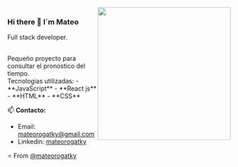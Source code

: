 <img align='right' src="https://res.cloudinary.com/ddhkec46t/image/upload/v1673370696/descarga_zcu6lr.jpg" width="300">

### Hi there 👋 I´m Mateo

Full stack developer.

<br>
Pequeño proyecto para consultar el pronostico del tiempo.
<br>
Tecnologias utilizadas: 
    - **JavaScript**
    - **React js**
    - **HTML**
    - **CSS**
<br>

📫 **Contacto:**
- Email: mateorogatky@gmail.com
- Linkedin: [mateorogatky](https://www.linkedin.com/in/mateo-rogatky)

⭐️ From [@mateorogatky](https://github.com/mateorogatky)

<!--
**mateorogatky/mateorogatky** is a ✨ _special_ ✨ repository because its `README.md` (this file) appears on your GitHub profile.
Here are some ideas to get you started:
- 🔭 I’m currently working on ...
- 🌱 I’m currently learning ...
- 👯 I’m looking to collaborate on ...
- 🤔 I’m looking for help with ...
- 💬 Ask me about ...
- 📫 How to reach me: ...
- 😄 Pronouns: ...
- ⚡ Fun fact: ...
-->